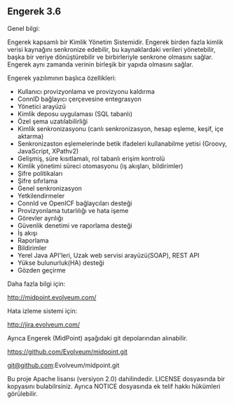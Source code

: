 Engerek 3.6 
-------------------------------

Genel bilgi:

Engerek kapsamlı bir Kimlik Yönetim Sistemidir.  Engerek birden fazla kimlik verisi kaynağını senkronize edebilir, bu kaynaklardaki verileri yönetebilir, başka bir veriye dönüştürebilir ve birbirleriyle senkrone olmasını sağlar.
Engerek aynı zamanda verinin birleşik bir yapıda olmasını sağlar.
 
Engerek yazılımının başlıca özellikleri:
   - Kullanıcı provizyonlama ve provizyonu kaldırma
   - ConnID bağlayıcı çerçevesine entegrasyon
   - Yönetici arayüzü
   - Kimlik deposu uygulaması (SQL tabanlı)
   - Özel şema uzatılabilirliği
   - Kimlik senkronizasyonu (canlı senkronizasyon, hesap eşleme, keşif, içe aktarma)
   - Senkronizaston eşlemelerinde betik ifadeleri kullanabilme yetisi (Groovy, JavaScript, XPathv2)
   - Gelişmiş, süre kısıtlamalı, rol tabanlı erişim kontrolü
   - Kimlik yönetimi süreci otomasyonu (iş akışları, bildirimler)
   - Şifre politikaları
   - Şifre sıfırlama
   - Genel senkronizasyon
   - Yetkilendirmeler
   - ConnId ve OpenICF bağlaycıları desteği
   - Provizyonlama tutarlılığı ve hata işeme
   - Görevler ayrılığı
   - Güvenlik denetimi ve raporlama desteği
   - İş akışı 
   - Raporlama
   - Bildirimler
   - Yerel Java API'leri, Uzak web servisi arayüzü(SOAP), REST API
   - Yükse bulunurluk(HA) desteği
   - Gözden geçirme

Daha fazla bilgi için:

http://midpoint.evolveum.com/

Hata izleme sistemi için:

  http://jira.evolveum.com/

 Ayrıca Engerek (MidPoint) aşağıdaki git depolarından alınabilir.
 
  https://github.com/Evolveum/midpoint.git
  
  git@github.com:Evolveum/midpoint.git

Bu proje Apache lisansı (versiyon 2.0) dahilindedir. LICENSE dosyasında bir kopyasını bulabilrsiniz. 
Ayrıca NOTICE dosyasında ek telif hakkı hükümleri görülebilir.
